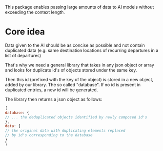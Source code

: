 This package enables passing large amounts of data to AI models without exceeding the context length.

# Core idea

Data given to the AI should be as concise as possible and not contain duplicated data (e.g. same destination locations of recurring departures in a list of departures)

That's why we need a general library that takes in any json object or array and looks for duplicate id's of objects stored under the same key.

Then this id (prefixed with the key of the object) is stored in a new object, added by our library. The so called "database". If no id is present in duplicated entries, a new id will be generated.

The library then returns a json object as follows:

```js
{
database: {
// ... the deduplicated objects identified by newly composed id's
},
data: {
// the original data with duplicating elements replaced
// by id's corresponding to the database
}
}
```

